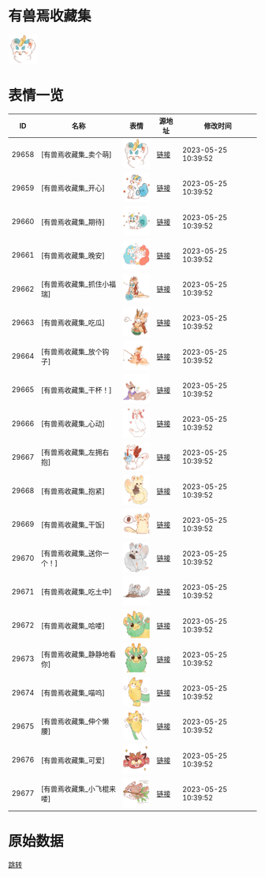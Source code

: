# 有兽焉收藏集

<img src="./cover.png" height="60" alt="cover" />

# 表情一览

|ID|名称|表情|源地址|修改时间|
|----|----|----|----|----|
|29658|[有兽焉收藏集_卖个萌]|<img src="./pic/029658_%5B有兽焉收藏集_卖个萌%5D.png" height="60" alt="卖个萌"/>|[链接](https://i0.hdslb.com/bfs/emote/b0fc55d86357f033d942fc8d362c91c35abd644c.png)|2023-05-25 10:39:52|
|29659|[有兽焉收藏集_开心]|<img src="./pic/029659_%5B有兽焉收藏集_开心%5D.png" height="60" alt="开心"/>|[链接](https://i0.hdslb.com/bfs/emote/583cba365c6ab58ac661444a610b8512a7802dec.png)|2023-05-25 10:39:52|
|29660|[有兽焉收藏集_期待]|<img src="./pic/029660_%5B有兽焉收藏集_期待%5D.png" height="60" alt="期待"/>|[链接](https://i0.hdslb.com/bfs/emote/dd791298a239d55b64c80c843222ce8364f6ff83.png)|2023-05-25 10:39:52|
|29661|[有兽焉收藏集_晚安]|<img src="./pic/029661_%5B有兽焉收藏集_晚安%5D.png" height="60" alt="晚安"/>|[链接](https://i0.hdslb.com/bfs/emote/d2252c26811969a91f17a464fad4200ea8e74c8e.png)|2023-05-25 10:39:52|
|29662|[有兽焉收藏集_抓住小福瑞]|<img src="./pic/029662_%5B有兽焉收藏集_抓住小福瑞%5D.png" height="60" alt="抓住小福瑞"/>|[链接](https://i0.hdslb.com/bfs/emote/a903108fe6ee5766f41a9a3f9f75d5ff02b13a39.png)|2023-05-25 10:39:52|
|29663|[有兽焉收藏集_吃瓜]|<img src="./pic/029663_%5B有兽焉收藏集_吃瓜%5D.png" height="60" alt="吃瓜"/>|[链接](https://i0.hdslb.com/bfs/emote/a12d347bd3a224e07ca4c489972f2ca0fe22c378.png)|2023-05-25 10:39:52|
|29664|[有兽焉收藏集_放个钩子]|<img src="./pic/029664_%5B有兽焉收藏集_放个钩子%5D.png" height="60" alt="放个钩子"/>|[链接](https://i0.hdslb.com/bfs/emote/72b140049a2de7f59fbcfef78e2818e42494c8cf.png)|2023-05-25 10:39:52|
|29665|[有兽焉收藏集_干杯！]|<img src="./pic/029665_%5B有兽焉收藏集_干杯！%5D.png" height="60" alt="干杯！"/>|[链接](https://i0.hdslb.com/bfs/emote/81489a331daf369c70ecf30131f647b2a0e5d837.png)|2023-05-25 10:39:52|
|29666|[有兽焉收藏集_心动]|<img src="./pic/029666_%5B有兽焉收藏集_心动%5D.png" height="60" alt="心动"/>|[链接](https://i0.hdslb.com/bfs/emote/3f26324ceaa48300d296a4fcfa71861a76f6930e.png)|2023-05-25 10:39:52|
|29667|[有兽焉收藏集_左拥右抱]|<img src="./pic/029667_%5B有兽焉收藏集_左拥右抱%5D.png" height="60" alt="左拥右抱"/>|[链接](https://i0.hdslb.com/bfs/emote/8d6ea93dbedde9a112e09574e1dd844af65c1457.png)|2023-05-25 10:39:52|
|29668|[有兽焉收藏集_抱紧]|<img src="./pic/029668_%5B有兽焉收藏集_抱紧%5D.png" height="60" alt="抱紧"/>|[链接](https://i0.hdslb.com/bfs/emote/5b6e0502799e34725232e9d276a3a2b148f17235.png)|2023-05-25 10:39:52|
|29669|[有兽焉收藏集_干饭]|<img src="./pic/029669_%5B有兽焉收藏集_干饭%5D.png" height="60" alt="干饭"/>|[链接](https://i0.hdslb.com/bfs/emote/9b5bf078ad54d6c3a8ac87581f3182b43aa965c7.png)|2023-05-25 10:39:52|
|29670|[有兽焉收藏集_送你一个！]|<img src="./pic/029670_%5B有兽焉收藏集_送你一个！%5D.png" height="60" alt="送你一个！"/>|[链接](https://i0.hdslb.com/bfs/emote/ae706e1f3fdd0c92e64ee37136b5b657878a2d2a.png)|2023-05-25 10:39:52|
|29671|[有兽焉收藏集_吃土中]|<img src="./pic/029671_%5B有兽焉收藏集_吃土中%5D.png" height="60" alt="吃土中"/>|[链接](https://i0.hdslb.com/bfs/emote/5a67617a740f3d8ebf68ea5fb06eae077da1b916.png)|2023-05-25 10:39:52|
|29672|[有兽焉收藏集_哈喽]|<img src="./pic/029672_%5B有兽焉收藏集_哈喽%5D.png" height="60" alt="哈喽"/>|[链接](https://i0.hdslb.com/bfs/emote/b3673bcf50d2134bb075d48eb96321788ae3031b.png)|2023-05-25 10:39:52|
|29673|[有兽焉收藏集_静静地看你]|<img src="./pic/029673_%5B有兽焉收藏集_静静地看你%5D.png" height="60" alt="静静地看你"/>|[链接](https://i0.hdslb.com/bfs/emote/bcb394e6d5c4d071c2da37a196f3ca7cf152f2bc.png)|2023-05-25 10:39:52|
|29674|[有兽焉收藏集_喵呜]|<img src="./pic/029674_%5B有兽焉收藏集_喵呜%5D.png" height="60" alt="喵呜"/>|[链接](https://i0.hdslb.com/bfs/emote/1857a60375da6aebf13b7aaf79718b3eb5999d26.png)|2023-05-25 10:39:52|
|29675|[有兽焉收藏集_伸个懒腰]|<img src="./pic/029675_%5B有兽焉收藏集_伸个懒腰%5D.png" height="60" alt="伸个懒腰"/>|[链接](https://i0.hdslb.com/bfs/emote/eac5b8750c7bc6ff236cb074b27df100ebf009d7.png)|2023-05-25 10:39:52|
|29676|[有兽焉收藏集_可爱]|<img src="./pic/029676_%5B有兽焉收藏集_可爱%5D.png" height="60" alt="可爱"/>|[链接](https://i0.hdslb.com/bfs/emote/1d1cb8d27576791ee503165cd9fd435a07d08d66.png)|2023-05-25 10:39:52|
|29677|[有兽焉收藏集_小飞棍来喽]|<img src="./pic/029677_%5B有兽焉收藏集_小飞棍来喽%5D.png" height="60" alt="小飞棍来喽"/>|[链接](https://i0.hdslb.com/bfs/emote/adefa2d3f04b18f0da1e96d57948e07ce6087aaf.png)|2023-05-25 10:39:52|

# 原始数据

[跳转](./raw.json)

